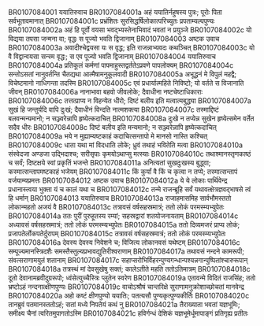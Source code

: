 BR0107084001	ययातिरुवाच
BR0107084001a	अहं ययातिर्नहुषस्य पुत्रः; पूरोः पिता सर्वभूतावमानात्
BR0107084001c	प्रभ्रंशितः सुरसिद्धर्षिलोकात्परिच्युतः प्रपताम्यल्पपुण्यः
BR0107084002a	अहं हि पूर्वो वयसा भवद्भ्यस्तेनाभिवादं भवतां न प्रयुञ्जे
BR0107084002c	यो विद्यया तपसा जन्मना वा; वृद्धः स पूज्यो भवति द्विजानाम्
BR0107084003	अष्टक उवाच
BR0107084003a	अवादीश्चेद्वयसा यः स वृद्ध; इति राजन्नाभ्यवदः कथञ्चित्
BR0107084003c	यो वै विद्वान्वयसा सन्स्म वृद्धः; स एव पूज्यो भवति द्विजानाम्
BR0107084004	ययातिरुवाच
BR0107084004a	प्रतिकूलं कर्मणां पापमाहुस्तद्वर्ततेऽप्रवणे पापलोक्यम्
BR0107084004c	सन्तोऽसतां नानुवर्तन्ति चैतद्यथा आत्मैषामनुकूलवादी
BR0107084005a	अभूद्धनं मे विपुलं महद्वै; विचेष्टमानो नाधिगन्ता तदस्मि
BR0107084005c	एवं प्रधार्यात्महिते निविष्टो; यो वर्तते स विजानाति जीवन्
BR0107084006a	नानाभावा बहवो जीवलोके; दैवाधीना नष्टचेष्टाधिकाराः
BR0107084006c	तत्तत्प्राप्य न विहन्येत धीरो; दिष्टं बलीय इति मत्वात्मबुद्ध्या
BR0107084007a	सुखं हि जन्तुर्यदि वापि दुःखं; दैवाधीनं विन्दति नात्मशक्त्या
BR0107084007c	तस्माद्दिष्टं बलवन्मन्यमानो; न सञ्ज्वरेन्नापि हृष्येत्कदाचित्
BR0107084008a	दुःखे न तप्येन्न सुखेन हृष्येत्समेन वर्तेत सदैव धीरः
BR0107084008c	दिष्टं बलीय इति मन्यमानो; न सञ्ज्वरेन्नापि हृष्येत्कदाचित्
BR0107084009a	भये न मुह्याम्यष्टकाहं कदाचित्सन्तापो मे मानसो नास्ति कश्चित्
BR0107084009c	धाता यथा मां विदधाति लोके; ध्रुवं तथाहं भवितेति मत्वा
BR0107084010a	संस्वेदजा अण्डजा उद्भिदाश्च; सरीसृपाः कृमयोऽथाप्सु मत्स्याः
BR0107084010c	तथाश्मानस्तृणकाष्ठं च सर्वं; दिष्टक्षये स्वां प्रकृतिं भजन्ते
BR0107084011a	अनित्यतां सुखदुःखस्य बुद्ध्वा; कस्मात्सन्तापमष्टकाहं भजेयम्
BR0107084011c	किं कुर्यां वै किं च कृत्वा न तप्ये; तस्मात्सन्तापं वर्जयाम्यप्रमत्तः
BR0107084012	अष्टक उवाच
BR0107084012a	ये ये लोकाः पार्थिवेन्द्र प्रधानास्त्वया भुक्ता यं च कालं यथा च
BR0107084012c	तन्मे राजन्ब्रूहि सर्वं यथावत्क्षेत्रज्ञवद्भाषसे त्वं हि धर्मान्
BR0107084013	ययातिरुवाच
BR0107084013a	राजाहमासमिह सार्वभौमस्ततो लोकान्महतो अजयं वै
BR0107084013c	तत्रावसं वर्षसहस्रमात्रं; ततो लोकं परमस्म्यभ्युपेतः
BR0107084014a	ततः पुरीं पुरुहूतस्य रम्यां; सहस्रद्वारां शतयोजनायताम्
BR0107084014c	अध्यावसं वर्षसहस्रमात्रं; ततो लोकं परमस्म्यभ्युपेतः
BR0107084015a	ततो दिव्यमजरं प्राप्य लोकं; प्रजापतेर्लोकपतेर्दुरापम्
BR0107084015c	तत्रावसं वर्षसहस्रमात्रं; ततो लोकं परमस्म्यभ्युपेतः
BR0107084016a	देवस्य देवस्य निवेशने च; विजित्य लोकानवसं यथेष्टम्
BR0107084016c	सम्पूज्यमानस्त्रिदशैः समस्तैस्तुल्यप्रभावद्युतिरीश्वराणाम्
BR0107084017a	तथावसं नन्दने कामरूपी; संवत्सराणामयुतं शतानाम्
BR0107084017c	सहाप्सरोभिर्विहरन्पुण्यगन्धान्पश्यन्नगान्पुष्पितांश्चारुरूपान्
BR0107084018a	तत्रस्थं मां देवसुखेषु सक्तं; कालेऽतीते महति ततोऽतिमात्रम्
BR0107084018c	दूतो देवानामब्रवीदुग्ररूपो; ध्वंसेत्युच्चैस्त्रिः प्लुतेन स्वरेण
BR0107084019a	एतावन्मे विदितं राजसिंह; ततो भ्रष्टोऽहं नन्दनात्क्षीणपुण्यः
BR0107084019c	वाचोऽश्रौषं चान्तरिक्षे सुराणामनुक्रोशाच्छोचतां मानवेन्द्र
BR0107084020a	अहो कष्टं क्षीणपुण्यो ययातिः; पतत्यसौ पुण्यकृत्पुण्यकीर्तिः
BR0107084020c	तानब्रुवं पतमानस्ततोऽहं; सतां मध्ये निपतेयं कथं नु
BR0107084021a	तैराख्याता भवतां यज्ञभूमिः; समीक्ष्य चैनां त्वरितमुपागतोऽस्मि
BR0107084021c	हविर्गन्धं देशिकं यज्ञभूमेर्धूमापाङ्गं प्रतिगृह्य प्रतीतः

